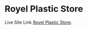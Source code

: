 # Royel Plastic Store

Live Site Link [Royel Plastic Store](https://royelplasticstore.netlify.app/).

 
